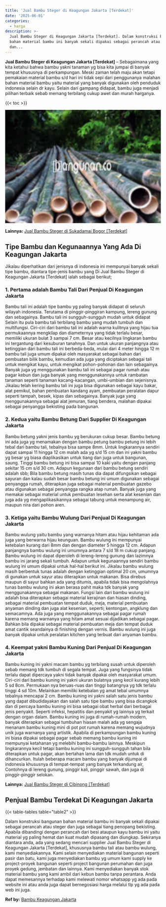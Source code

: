 ```yaml
---
title: 'Jual Bambu Steger di Keagungan Jakarta [Terdekat]'
date: '2025-06-01'
categories:
  - harga
description: >-
  Jual Bambu Steger di Keagungan Jakarta [Terdekat]. Dalam konstruksi bangunan
  bahan material bambu ini banyak sekali dipakai sebagai perancah atau steger
  dan...
---
```


**Jual Bambu Steger di Keagungan Jakarta \[Terdekat\]** – Sebagaimana yang kita ketahui bahwa bambu yakni tanaman yg bisa kita jumpai di banyak tempat khususnya di perkampungan. Meski zaman telah maju akan tetapi pemakaian material bambu s/d hari ini tidak sepi dari penggunanya malahan bahan material bambu yaitu material yang banyak digunakan oleh penduduk indonesia selain dr kayu. Selain dari gampang didapat, bambu juga menjadi pilihan terbaik sebab memang terbilang cukup awet dan murah harganya.

{{< toc >}}

![Jual Bambu Steger di Keagungan Jakarta [Terdekat]](/images/jual-bambu-tali-22.png)

**Lainnya:** [Jual Bambu Steger di Sukadamai Bogor \[Terdekat\]](https://bambu.bangunan.co/jual-bambu-steger-di-sukadamai-bogor-terdekat/)

## Tipe Bambu dan Kegunaannya Yang Ada Di Keagungan Jakarta

Jikalau diperhatikan dari jenisnya di indonesia ini mempunyai banyak sekali tipe bambu, diantara tipe-jenis bambu yang Di Jual Bambu Steger di Keagungan Jakarta \[Terdekat\] ialah sebagai berikut;

### 1\. Pertama adalah Bambu Tali Dari Penjual Di Keagungan Jakarta

Bambu tali ini adalah tipe bambu yg paling banyak didapat di seluruh wilayah indonesia. Terutama di pinggir-pinggiran kampung, lereng gunung dan sebagainya. Bambu tali ini sungguh-sungguh mudah untuk didapat Selain itu pula bambu tali terbilang bambu yang mudah tumbuh dan multifungsi. Ciri-ciri dari bambu tali ini adalah warna kulitnya yang hijau tua permukaannya mengkilap dan diameternya yang tidak terlalu besar, memiliki ukuran bulat 3 sampai 7 cm. Besar atau kecilnya lingkaran bambu ini tergantung dari kesuburan tanahnya. Dan untuk ukuran panjangnya atau ketinggian dari bambu tali ini berbeda-beda, mulai dari 4 meter hingga 12 m bambu tali juga umum dipakai oleh masyarakat sebagai bahan dari pembuatan bilik bambu, kemudian ada juga yang diciptakan sebagai tali untuk mengikat kayu, untuk mengikat pohon-pohonan dan lain sebagainya. Banyak juga yg menggunakan bambu tali ini sebagai pagar rumah atau pagar kebun dan juga banyak yang menggunakannya untuk rambatan tanaman seperti tanaman kacang-kacangan, umbi-umbian dan sejenisnya. Jikalau telah kering bambu tali ini juga bisa digunakan sebagai kayu bakar, alat pemikul, bahan pembuatan kandang ayam, pembuatan peralatan dapur seperti tampah, besek, kipas dan sebagainya. Banyak juga yang menggunakannya sebagai alat jemuran, tiang bendera, malahan dipakai sebagai penyangga bekisting pada bangunan.

### 2\. Kedua yaitu Bambu Betung Dari Supplier Di Keagungan Jakarta

Bambu betung yakni jenis bambu yg berukuran cukup besar. Bambu betung ini ada juga yg menamakan dengan bambu petung bambu petung ini lebih tebal dari bambu tali, tebalnya bisa sampe 8mm. Untuk lingkarannya sendiri dapat sampai 11 hingga 12 cm malah ada yg s/d 15 cm dan ini yakni bambu yg besar yg biasa diaplikasikan untuk tiang dan juga untuk bangunan, saung. Tinggi bambu betung ini bisa sampai 10 kaki yaitu dengan panjang sekitar 15 cm s/d 30 cm. Adapun kegunaan dari bambu betung sendiri adalah sbb; Bila bambu betung masih tunas dia dapat difungsikan sebagai sayuran dan kalau sudah besar bambu betung ini umum digunakan sebagai penyangga rumah, diterapkan juga sebagai material pembuatan gazebo atau digunakan sebagai penyangga rangka atap rumah. Banyak juga yang memakai sebagai material untuk pembuatan lesehan serta alat kesenian dan juga ada yg mengaplikasikannya sebagai tabung untuk menampung air, maupun nira dari pohon aren.

### 3\. Ketiga yaitu Bambu Wulung Dari Penjual Di Keagungan Jakarta

Bambu wulung yaitu bambu yang warnanya hitam atau hijau kehitaman ada juga yang berwarna hijau keunguan. Bambu wulung ini mempunyai ketebalan kurang dari 8mm dan dengan diameter 5 hingga 12 cm. Adapun panjangnya bambu wulung ini umumnya antara 7 s/d 18 m cukup panjang. Bambu wulung ini dapat diperoleh di lereng-lereng gunung dan lazimnya bambu ini jarang sekali tumbuh. Adapun untuk kegunaannya sendiri bambu wulung ini umum dipakai untuk hal-hal berikut ini. Jikalau bambu wulung masih berbentuk tunas adalah dengan ketinggian optimal 20 cm, umumnya di gunakan untuk sayur atau diterapkan untuk makanan. Bisa direbus maupun di sayur bahkan ada yang ditumis, apabila tidak bisa mengolahnya tunas bambu wulung ini akan berasa pahit maka tdk banyak yang menggunakannya sebagai makanan. Fungsi lain dari bambu wulung ini adalah bisa diterapkan sebagai material kerajinan dan hiasan dinding, sebagai material pembuatan tempat duduk, meja, material pembuatan anyaman dinding dan juga alat kesenian, seperti; kentongan, angklung dan semacamnya. Ada juga yang menggunakannya sebagai pagar rumah karena memang warnanya yang hitam amat sesuai dijadikan sebagai pagar. Bahkan bila dipakai sebagai material pembuatan meja dan tempat duduk amat cantik seandainya di finishing dengan vernis. Bambu wulung ini juga banyak dipakai untuk peralatan kitchen yang terbuat dari anyaman bambu.

### 4\. Keempat yakni Bambu Kuning Dari Penjual Di Keagungan Jakarta

Bambu kuning ini yakni macam bambu yg terbilang susah untuk diperoleh sebab memang tdk tumbuh di segala tempat. Juga yang fungsinya tidak terlalu dapat dipercaya yakni tidak banyak dipakai oleh masyarakat umum. Ciri-ciri dari bambu kuning ini yakni ukuran bulatnya yang kecil kurang lebih 5 sd 8cm. Permukaan nya beruas-ruas dan tinggi batangnya yg tdk terlalu tinggi 4 sd 10m. Melainkan memiliki ketebalan yg amat tebal umumnya tebalnya mencapai 2 cm. Bambu kuning ini yakni salah satu jenis bambu yang dapat dibudidayakan dan salah satu tipe bambu yang bisa dicangkok dan di percaya bambu kuning ini bisa sebagai obat herbal dari berbagai jenis penyakit. Seperti infeksi, hepatitis dan penyakit yg lainnya yg terkait dengan organ dalam. Bambu kuning ini juga di rumah-rumah modern, banyak diterapkan sebagai tumbuhan hiasan malah ada yg sengaja menanam bambu kuning mini di pot pot rumah karena memang wujudnya unik juga warnanya yang artistik. Apabila di perkampungan bambu kuning ini biasa dipakai sebagai pagar sebab memang bambu kuning ini mempunyai ketahanan yg melebihi bambu-bambu lainnya. Meskipun lingkarannya kecil tetapi bambu kuning ini sungguh-sungguh tahan bila diterapkan untuk pagar, akan bertahan lama dan tdk mudah untuk di dihancurkan. Itulah beberapa macam bambu yang banyak dijumpai di indonesia khususnya di tempat-tempat yang banyak terkandung air, Contohnya di lereng gunung, pinggir kali, pinggir sawah, dan juga di pinggir-pinggir selokan.

**Lainnya:** [Jual Bambu Steger di Cibinong \[Terdekat\]](https://bambu.bangunan.co/jual-bambu-steger-di-cibinong-terdekat/)

## Penjual Bambu Terdekat Di Keagungan Jakarta

{{< table-tables table="table2" >}}

Dalam konstruksi bangunan bahan material bambu ini banyak sekali dipakai sebagai perancah atau steger dan juga sebagai tiang penopang bekisting. Apabila dibandingi dengan perancah dari besi ataupun kayu bambu ini yaitu material yg paling hemat dan kuat mudah dipasang dan diungkap. Sekiranya diantara anda, ada yang sedang mencari supplier Jual Bambu Steger di Keagungan Jakarta \[Terdekat\], khususnya bambu tali atau bambu wulung, kami menyediakannya. Kami selain menyediakan material bangunan seperti pasir dan batu, kami juga menyediakan bambu yg umum kami supply ke project-proyek bangunan seperti project bangunan perumahan dan juga proyek gedung, jembatan dan lainnya. Kami menyediakan banyak stok material bambu yang kami ambil dari kebun bambu tanpa perantara. Anda dapat memesannya terhadap kami melewati nomor whatsapp yg ada pada website ini atau anda juga dapat bernegosiasi harga melalui tlp yg ada pada web ini juga.

**Ref by:** [Bambu Keagungan Jakarta](https://id.wikipedia.org/wiki/Bambu)
